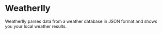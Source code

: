 # Weatherlly
Weatherlly parses data from a weather database in JSON format and shows you your local weather results.
